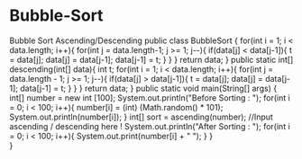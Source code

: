 # Bubble-Sort
Bubble Sort Ascending/Descending
public class BubbleSort {
        for(int i = 1; i < data.length; i++){
            for(int j = data.length-1; j >= 1; j--){
                if(data[j] < data[j-1]){
                    t = data[j];
                    data[j] = data[j-1];
                    data[j-1] = t;
                }
            }
        }
        return data;
    }
    public static int[] descending(int[] data){
        int t;
        for(int i = 1; i < data.length; i++){
            for(int j = data.length - 1; j >= 1; j--){
                if(data[j] > data[j-1]){
                    t = data[j];
                    data[j] = data[j-1];
                    data[j-1] = t;
                }
            }
        }
        return data;
    }
    public static void main(String[] args) {
         int[] number = new int [100];
        System.out.println("Before Sorting : ");
        for(int i = 0; i < 100; i++){
        number[i] = (int) (Math.random() * 101);
        System.out.println(number[i]);
        }
        int[] sort = ascending(number); //Input ascending / descending here !
        System.out.println("After Sorting : ");
        for(int i = 0; i < 100; i++){
            System.out.print(number[i] + " ");
        }
    }   
}
